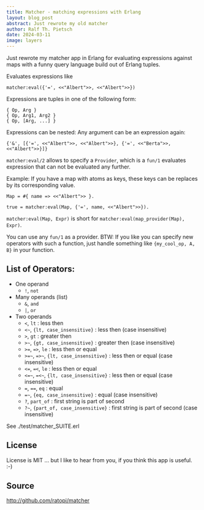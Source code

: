```yaml
---
title: Matcher - matching expressions with Erlang
layout: blog_post
abstract: Just rewrote my old matcher
author: Ralf Th. Pietsch
date: 2024-03-11
image: layers
---
```


Just rewrote my matcher app in Erlang for evaluating expressions against maps with a funny
query language build out of Erlang tuples.

Evaluates expressions like

    matcher:eval({'=', <<"Albert">>, <<"Albert">>})

Expressions are tuples in one of the following form:

    { Op, Arg }
    { Op, Arg1, Arg2 }
    { Op, [Arg, ...] }

Expressions can be nested: Any argument can be an expression again:

    {'&', [{'=', <<"Albert">>, <<"Albert">>}, {'=', <<"Berta">>, <<"Albert">>}]}


`matcher:eval/2` allows to specify a `Provider`, which is a `fun/1` evaluates expression that can not be evaluated any further.

Example: If you have a map with atoms as keys, these keys can be replaces by its corresponding value.

    Map = #{ name => <<"Albert">> }.

    true = matcher:eval(Map, {'=', name, <<"Albert">>}). 

`matcher:eval(Map, Expr)` is short for `matcher:eval(map_provider(Map), Expr)`.

You can use any `fun/1` as a provider.
BTW: If you like you can specify new operators with such a function, just handle something like `{my_cool_op, A, B}` in your function.


## List of Operators:

* One operand
    * `!`, `not`
* Many operands (list)
    * `&`, `and`
    * `|`, `or`
* Two operands
    * `<`, `lt` : less then
    * `<~`, `{lt, case_insensitive}` : less then (case insensitive)
    * `>`, `gt` : greater then
    * `>~`, `{gt, case_insensitive}` : greater then (case insensitive)
    * `>=`, `=>`, `le` : less then or equal
    * `>=~`, `=>~`, `{lt, case_insensitive}` : less then or equal (case insensitive)
    * `<=`, `=<`, `le` : less then or equal
    * `<=~`, `=<~`, `{lt, case_insensitive}` : less then or equal (case insensitive)
    * `=`, `==`, `eq` : equal
    * `=~`, `{eq, case_insensitive}` : equal (case insensitive)
    * `?`, `part_of` : first string is part of second
    * `?~`, `{part_of, case_insensitive}` : first string is part of second (case insensitive)

See ./test/matcher_SUITE.erl


## License

License is MIT ... but I like to hear from you, if you think this app is useful. :-)

## Source

http://github.com/ratopi/matcher


